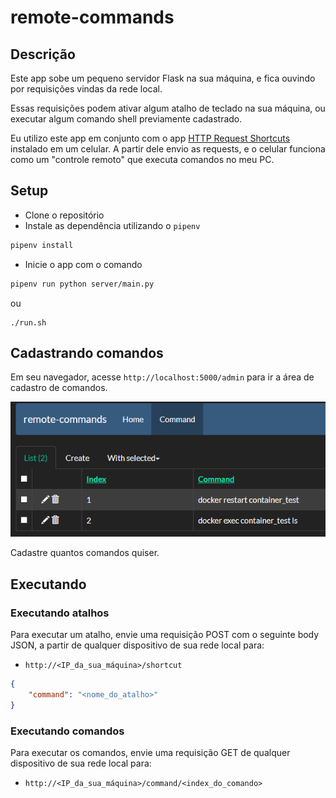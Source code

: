 # remote-commands

## Descrição

Este app sobe um pequeno servidor Flask na sua máquina, e fica ouvindo por requisições vindas da rede local.

Essas requisições podem ativar algum atalho de teclado na sua máquina, ou executar algum comando shell previamente cadastrado.

Eu utilizo este app em conjunto com o app [HTTP Request Shortcuts](https://play.google.com/store/apps/details?id=ch.rmy.android.http_shortcuts&hl=en_US&gl=US) instalado em um celular. A partir dele envio as requests, e o celular funciona como um "controle remoto" que executa comandos no meu PC.

## Setup

- Clone o repositório
- Instale as dependência utilizando o `pipenv`
```sh
pipenv install
```
- Inicie o app com o comando
```sh
pipenv run python server/main.py
```
ou
```
./run.sh
```

## Cadastrando comandos

Em seu navegador, acesse `http://localhost:5000/admin` para ir a área de cadastro de comandos.

![Flask-admin](images/admin_print.png)

Cadastre quantos comandos quiser.

## Executando

### Executando atalhos

Para executar um atalho, envie uma requisição POST com o seguinte body JSON, a partir de qualquer dispositivo de sua rede local para:
- `http://<IP_da_sua_máquina>/shortcut`
```json
{
	"command": "<nome_do_atalho>"
}
```

### Executando comandos

Para executar os comandos, envie uma requisição GET de qualquer dispositivo de sua rede local para:
- `http://<IP_da_sua_máquina>/command/<index_do_comando>`
